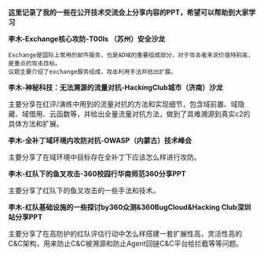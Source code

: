 **这里记录了我的一些在公开技术交流会上分享内容的PPT，希望可以帮助到大家学习**

**李木-Exchange核心攻防-T00ls （苏州）安全沙龙**

    Exchange是国际上常用的邮件服务，也是AD域的重要组成部分，对于攻击者来说价值特别高，是重点的攻击目标。
    议题主要介绍了exchange服务组成，攻击利用手法并给出扩展。

**李木-神秘科技：无法溯源的流量对抗-HackingClub城市（济南）沙龙**
  
  主要分享在红评/演练中用到的流量对抗的方法和实现细节，包含域前置、域隐藏、域借用、云函数等，并给出全量流量对抗方法，做到了具难溯源到真实c2的具体方法和扩展。

**李木-全补丁域环境内攻防对抗-OWASP（内蒙古）技术峰会**

  主要分享了在域环境中目标存在全补丁下应该怎么样进行攻防。

**李木-红队下的鱼叉攻击-360校园行华南师范360分享PPT**
  
  主要分享了红队下的鱼叉攻击的一些手法和技术。

**李木-红队基础设施的一些探讨by360众测&360BugCloud&Hacking Club深圳站分享PPT**

  主要分享了在高防护的红队评估行动中怎么样搭建一套扩展性高，灵活性高的C&C架构，用来防止C&C被溯源和防止Agent回链C&C平台给拦截等等问题。  


